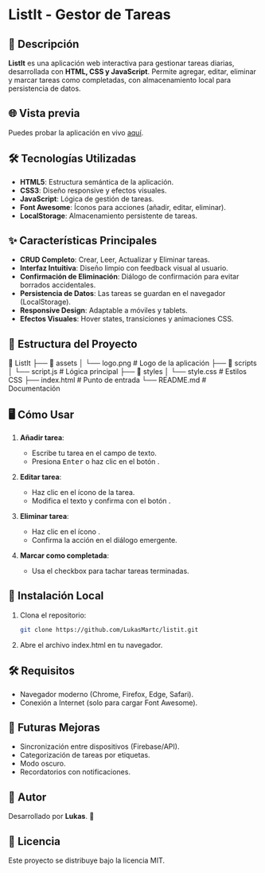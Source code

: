 # ListIt - Gestor de Tareas

## 📝 Descripción

**ListIt** es una aplicación web interactiva para gestionar tareas diarias, desarrollada con **HTML, CSS y JavaScript**. Permite agregar, editar, eliminar y marcar tareas como completadas, con almacenamiento local para persistencia de datos.

## 🌐 Vista previa

Puedes probar la aplicación en vivo [aquí](https://lukasmartc.github.io/listit/).

## 🛠 Tecnologías Utilizadas

- **HTML5**: Estructura semántica de la aplicación.
- **CSS3**: Diseño responsive y efectos visuales.
- **JavaScript**: Lógica de gestión de tareas.
- **Font Awesome**: Íconos para acciones (añadir, editar, eliminar).
- **LocalStorage**: Almacenamiento persistente de tareas.

## ✨ Características Principales

- **CRUD Completo**: Crear, Leer, Actualizar y Eliminar tareas.
- **Interfaz Intuitiva**: Diseño limpio con feedback visual al usuario.
- **Confirmación de Eliminación**: Diálogo de confirmación para evitar borrados accidentales.
- **Persistencia de Datos**: Las tareas se guardan en el navegador (LocalStorage).
- **Responsive Design**: Adaptable a móviles y tablets.
- **Efectos Visuales**: Hover states, transiciones y animaciones CSS.

## 📂 Estructura del Proyecto

📂 ListIt
├── 📂 assets
│ └── logo.png # Logo de la aplicación
├── 📂 scripts
│ └── script.js # Lógica principal
├── 📂 styles
│ └── style.css # Estilos CSS
├── index.html # Punto de entrada
└── README.md # Documentación

## 🖥️ Cómo Usar

1. **Añadir tarea**:

   - Escribe tu tarea en el campo de texto.
   - Presiona <kbd>Enter</kbd> o haz clic en el botón <i class="fa-solid fa-plus"></i>.

2. **Editar tarea**:

   - Haz clic en el ícono <i class="fa-solid fa-pen"></i> de la tarea.
   - Modifica el texto y confirma con el botón <i class="fa-solid fa-rotate"></i>.

3. **Eliminar tarea**:

   - Haz clic en el ícono <i class="fa-solid fa-trash-can"></i>.
   - Confirma la acción en el diálogo emergente.

4. **Marcar como completada**:
   - Usa el checkbox para tachar tareas terminadas.

## 🚀 Instalación Local

1. Clona el repositorio:
   ```sh
   git clone https://github.com/LukasMartc/listit.git
   ```
2. Abre el archivo index.html en tu navegador.

## 🛠️ Requisitos

- Navegador moderno (Chrome, Firefox, Edge, Safari).
- Conexión a Internet (solo para cargar Font Awesome).

## 🔮 Futuras Mejoras

- Sincronización entre dispositivos (Firebase/API).
- Categorización de tareas por etiquetas.
- Modo oscuro.
- Recordatorios con notificaciones.

## 📜 Autor

Desarrollado por **Lukas**. 🚀

## 📜 Licencia

Este proyecto se distribuye bajo la licencia MIT.
